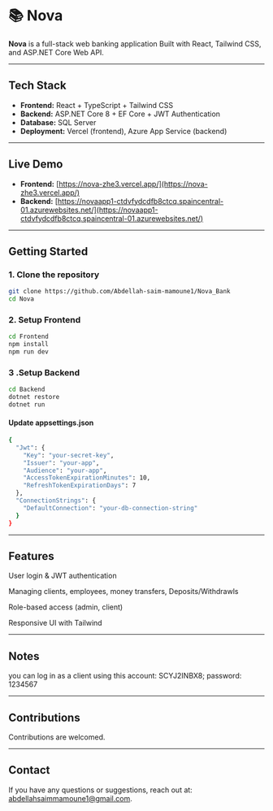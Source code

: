 # 📚 Nova

**Nova** is a full-stack web banking application Built with React, Tailwind CSS, and ASP.NET Core Web API.

---

## Tech Stack

- **Frontend:** React + TypeScript + Tailwind CSS
- **Backend:** ASP.NET Core 8 + EF Core + JWT Authentication
- **Database:** SQL Server
- **Deployment:** Vercel (frontend), Azure App Service (backend)

---

## Live Demo

- **Frontend:** [https://nova-zhe3.vercel.app/](https://nova-zhe3.vercel.app/)
- **Backend:** [https://novaapp1-ctdvfydcdfb8ctcq.spaincentral-01.azurewebsites.net/](https://novaapp1-ctdvfydcdfb8ctcq.spaincentral-01.azurewebsites.net/)

---

## Getting Started

### 1. Clone the repository

```bash
git clone https://github.com/Abdellah-saim-mamoune1/Nova_Bank
cd Nova
```
### 2. Setup Frontend

```bash
cd Frontend
npm install
npm run dev
```

### 3 .Setup Backend

```bash
cd Backend
dotnet restore
dotnet run
```
#### Update appsettings.json
```bash
{
  "Jwt": {
    "Key": "your-secret-key",
    "Issuer": "your-app",
    "Audience": "your-app",
    "AccessTokenExpirationMinutes": 10,
    "RefreshTokenExpirationDays": 7
  },
  "ConnectionStrings": {
    "DefaultConnection": "your-db-connection-string"
  }
}
```
---

## Features
 User login & JWT authentication

 Managing clients, employees, money transfers, Deposits/Withdrawls

 Role-based access (admin, client)

 Responsive UI with Tailwind

---

## Notes 
 you can log in as a client using this account: SCYJ2INBX8; password: 1234567 
 
---

 ## Contributions
 Contributions are welcomed.
 
---

 ## Contact
 If you have any questions or suggestions, reach out at: abdellahsaimmamoune1@gmail.com.
 




